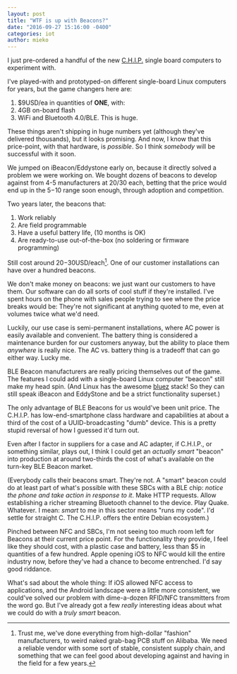 ```yaml
---
layout: post
title: "WTF is up with Beacons?"
date: "2016-09-27 15:16:00 -0400"
categories: iot
author: mieko
---
```


I just pre-ordered a handful of the new [C.H.I.P.](https://getchip.com/pages/chip)
single board computers to experiment with.

I've played-with and prototyped-on different single-board Linux computers
for years, but the game changers here are:

  1. $9USD/ea in quantities of **ONE**, with:
  2. 4GB on-board flash
  3. WiFi and Bluetooth 4.0/BLE.  This is huge.

These things aren't shipping in huge numbers yet (although they've delivered
thousands), but it looks promising.  And now, I know that this price-point, with
that hardware, is *possible*.  So I think *somebody* will be successful with it
soon.

We jumped on iBeacon/Eddystone early on, because it directly solved a problem
we were working on.  We bought dozens of beacons to develop against from 4-5
manufacturers at $20/$30 each, betting that the price would end up in the $5-$10
range soon enough, through adoption and competition.

Two years later, the beacons that:
  1. Work reliably
  2. Are field programmable
  3. Have a useful battery life, (10 months is OK)
  4. Are ready-to-use out-of-the-box (no soldering or firmware programming)

Still cost around $20-$30USD/each[^1].  One of our customer installations can
have over a hundred beacons.

We don't make money on beacons: we just want our customers to have them.  Our
software can do all sorts of cool stuff if they're installed.  I've spent hours
on the phone with sales people trying to see where the price breaks would be:
They're not significant at anything quoted to me, even at volumes twice what
we'd need.

Luckily, our use case is semi-permanent installations, where AC power is
easily available and convenient.  The battery thing is considered a maintenance
burden for our customers anyway, but the ability to place them *anywhere* is
really nice.  The AC vs. battery thing is a tradeoff that can go either way.
Lucky me.

BLE Beacon manufacturers are really pricing themselves out of the game.  The
features I could add with a single-board Linux computer "beacon" still make my
head spin.  (And Linux has the awesome [bluez](http://www.bluez.org) stack!  So
they can still speak iBeacon and EddyStone and be a strict functionality
superset.)

The only advantage of BLE Beacons for us would've been unit price.  The
C.H.I.P. has low-end-smartphone class hardware and capabilities at about a
third of the cost of a UUID-broadcasting "dumb" device.  This is a pretty
stupid reversal of how I guessed it'd turn out.

Even after I factor in suppliers for a case and AC adapter, if C.H.I.P., or
something similar, plays out, I think I could get an *actually smart* "beacon"
into production at around two-thirds the cost of what's available on the
turn-key BLE Beacon market.

(Everybody calls their beacons smart.  They're not.  A "smart" beacon could do
at least part of what's possible with these SBCs with a BLE chip: *notice the
phone and take action in response to it*.  Make HTTP requests.  Allow
establishing a richer streaming Bluetooth channel to the device.  Play Quake.
Whatever.  I mean: *smart* to me in this sector means "runs my code".  I'd
settle for straight C. The C.H.I.P. offers the entire Debian ecosystem.)

Pinched between NFC and SBCs, I'm not seeing too much room left for Beacons at
their current price point.  For the functionality they provide, I feel like
they should cost, with a plastic case and battery, less than $5 in quantities
of a few hundred.  Apple opening iOS to NFC would kill the entire industry now,
before they've had a chance to become entrenched.  I'd say good riddance.

What's sad about the whole thing: If iOS allowed NFC access to applications, and
the Android landscape were a little more consistent, we could've solved our
problem with dime-a-dozen RFID/NFC transmitters from the word go.  But I've
already got a few *really* interesting ideas about what we could do with a
*truly smart* beacon.

[^1]:
    Trust me, we've done everything from high-dollar "fashion" manufacturers,
    to weird naked grab-bag PCB stuff on Alibaba.  We need a reliable vendor
    with some sort of stable, consistent supply chain, and something that we
    can feel good about developing against and having in the field for a few
    years.
